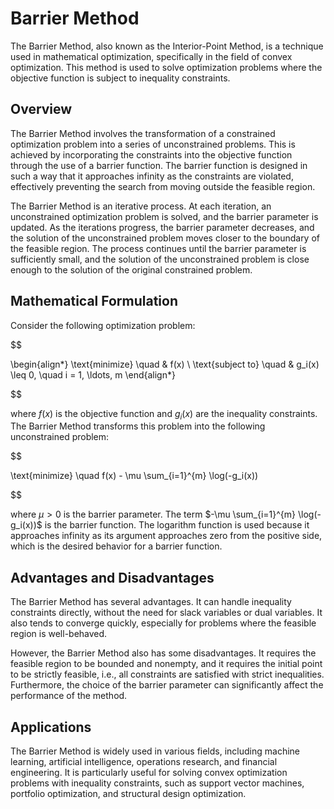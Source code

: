 # Barrier Method

The Barrier Method, also known as the Interior-Point Method, is a technique used in mathematical optimization, specifically in the field of convex optimization. This method is used to solve optimization problems where the objective function is subject to inequality constraints.

## Overview

The Barrier Method involves the transformation of a constrained optimization problem into a series of unconstrained problems. This is achieved by incorporating the constraints into the objective function through the use of a barrier function. The barrier function is designed in such a way that it approaches infinity as the constraints are violated, effectively preventing the search from moving outside the feasible region.

The Barrier Method is an iterative process. At each iteration, an unconstrained optimization problem is solved, and the barrier parameter is updated. As the iterations progress, the barrier parameter decreases, and the solution of the unconstrained problem moves closer to the boundary of the feasible region. The process continues until the barrier parameter is sufficiently small, and the solution of the unconstrained problem is close enough to the solution of the original constrained problem.

## Mathematical Formulation

Consider the following optimization problem:


$$

\begin{align*}
\text{minimize} \quad & f(x) \\
\text{subject to} \quad & g_i(x) \leq 0, \quad i = 1, \ldots, m
\end{align*}

$$


where $f(x)$ is the objective function and $g_i(x)$ are the inequality constraints. The Barrier Method transforms this problem into the following unconstrained problem:


$$

\text{minimize} \quad f(x) - \mu \sum_{i=1}^{m} \log(-g_i(x))

$$


where $\mu > 0$ is the barrier parameter. The term $-\mu \sum_{i=1}^{m} \log(-g_i(x))$ is the barrier function. The logarithm function is used because it approaches infinity as its argument approaches zero from the positive side, which is the desired behavior for a barrier function.

## Advantages and Disadvantages

The Barrier Method has several advantages. It can handle inequality constraints directly, without the need for slack variables or dual variables. It also tends to converge quickly, especially for problems where the feasible region is well-behaved.

However, the Barrier Method also has some disadvantages. It requires the feasible region to be bounded and nonempty, and it requires the initial point to be strictly feasible, i.e., all constraints are satisfied with strict inequalities. Furthermore, the choice of the barrier parameter can significantly affect the performance of the method.

## Applications

The Barrier Method is widely used in various fields, including machine learning, artificial intelligence, operations research, and financial engineering. It is particularly useful for solving convex optimization problems with inequality constraints, such as support vector machines, portfolio optimization, and structural design optimization.
